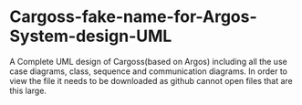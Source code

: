 # Cargoss-fake-name-for-Argos-System-design-UML
A Complete UML design of Cargoss(based on Argos) including all the use case diagrams, class, sequence and communication diagrams.
In order to view the file it needs to be downloaded as github cannot open files that are this large.
